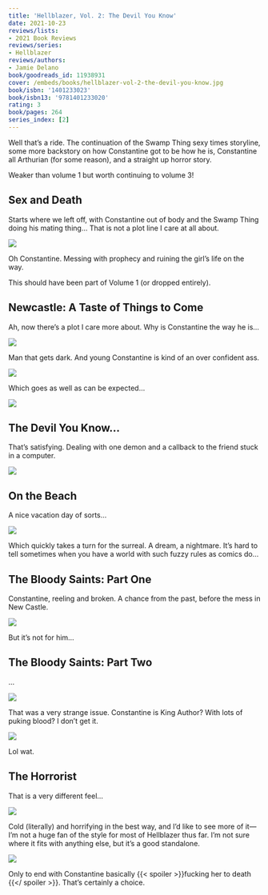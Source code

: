```yaml
---
title: 'Hellblazer, Vol. 2: The Devil You Know'
date: 2021-10-23
reviews/lists:
- 2021 Book Reviews
reviews/series:
- Hellblazer
reviews/authors:
- Jamie Delano
book/goodreads_id: 11938931
cover: /embeds/books/hellblazer-vol-2-the-devil-you-know.jpg
book/isbn: '1401233023'
book/isbn13: '9781401233020'
rating: 3
book/pages: 264
series_index: [2]
---
```

Well that’s a ride. The continuation of the Swamp Thing sexy times storyline, some more backstory on how Constantine got to be how he is, Constantine all Arthurian (for some reason), and a straight up horror story. 

Weaker than volume 1 but worth continuing to volume 3!

## Sex and Death
Starts where we left off, with Constantine out of body and the Swamp Thing doing his mating thing… That is not a plot line I care at all about. 

![](/embeds/books/attachments/hellblazer-2.01.jpg)

Oh Constantine. Messing with prophecy and ruining the girl’s life on the way. 

This should have been part of Volume 1 (or dropped entirely). 

## Newcastle: A Taste of Things to Come
Ah, now there’s a plot I care more about. Why is Constantine the way he is…

![](/embeds/books/attachments/hellblazer-2.02.png)

Man that gets dark. And young Constantine is kind of an  over confident ass. 

![](/embeds/books/attachments/hellblazer-2.03.png)

Which goes as well as can be expected…

![](/embeds/books/attachments/hellblazer-2.04.png)

## The Devil You Know…
That’s satisfying. Dealing with one demon and a callback to the friend stuck in a computer. 

![](/embeds/books/attachments/hellblazer-2.05.png)

## On the Beach
A nice vacation day of sorts…

![](/embeds/books/attachments/hellblazer-2.06.png)

Which quickly takes a turn for the surreal. A dream, a nightmare. It’s hard to tell sometimes when you have a world with such fuzzy rules as comics do… 

## The Bloody Saints: Part One
Constantine, reeling and broken. A chance from the past, before the mess in New Castle. 

![](/embeds/books/attachments/hellblazer-2.07.png)

But it’s not for him…

## The Bloody Saints: Part Two
… 

![](/embeds/books/attachments/hellblazer-2.08.png)

That was a very strange issue. Constantine is King Author? With lots of puking blood? I don’t get it. 

![](/embeds/books/attachments/hellblazer-2.09.png)

Lol wat. 

## The Horrorist
That is a very different feel… 

![](/embeds/books/attachments/hellblazer-2.10.png)

Cold (literally) and horrifying in the best way, and I’d like to see more of it—I’m not a huge fan of the style for most of Hellblazer thus far. I’m not sure where it fits with anything else, but it’s a good standalone. 

![](/embeds/books/attachments/hellblazer-2.11.png)

Only to end with Constantine basically {{< spoiler >}}fucking her to death {{</ spoiler >}}. That’s certainly a choice.